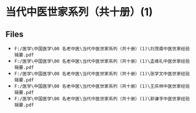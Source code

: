 # 当代中医世家系列（共十册）(1)

## Files

- `F:/医学\中国医学\00 名老中医\当代中医世家系列（共十册）(1)\刘茂甫中医世家经验辑要.pdf`
- `F:/医学\中国医学\00 名老中医\当代中医世家系列（共十册）(1)\孟维礼中医世家经验辑要.pdf`
- `F:/医学\中国医学\00 名老中医\当代中医世家系列（共十册）(1)\张学文中医世家经验辑要.pdf`
- `F:/医学\中国医学\00 名老中医\当代中医世家系列（共十册）(1)\王庆林中医世家经验辑要.pdf`
- `F:/医学\中国医学\00 名老中医\当代中医世家系列（共十册）(1)\郭谦亨中医世家经验辑要.pdf`
